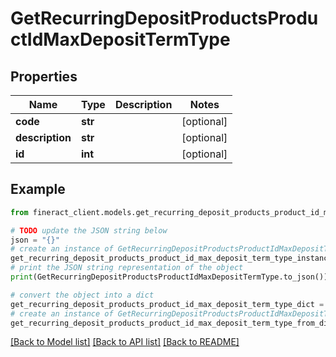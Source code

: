 # GetRecurringDepositProductsProductIdMaxDepositTermType


## Properties

Name | Type | Description | Notes
------------ | ------------- | ------------- | -------------
**code** | **str** |  | [optional] 
**description** | **str** |  | [optional] 
**id** | **int** |  | [optional] 

## Example

```python
from fineract_client.models.get_recurring_deposit_products_product_id_max_deposit_term_type import GetRecurringDepositProductsProductIdMaxDepositTermType

# TODO update the JSON string below
json = "{}"
# create an instance of GetRecurringDepositProductsProductIdMaxDepositTermType from a JSON string
get_recurring_deposit_products_product_id_max_deposit_term_type_instance = GetRecurringDepositProductsProductIdMaxDepositTermType.from_json(json)
# print the JSON string representation of the object
print(GetRecurringDepositProductsProductIdMaxDepositTermType.to_json())

# convert the object into a dict
get_recurring_deposit_products_product_id_max_deposit_term_type_dict = get_recurring_deposit_products_product_id_max_deposit_term_type_instance.to_dict()
# create an instance of GetRecurringDepositProductsProductIdMaxDepositTermType from a dict
get_recurring_deposit_products_product_id_max_deposit_term_type_from_dict = GetRecurringDepositProductsProductIdMaxDepositTermType.from_dict(get_recurring_deposit_products_product_id_max_deposit_term_type_dict)
```
[[Back to Model list]](../README.md#documentation-for-models) [[Back to API list]](../README.md#documentation-for-api-endpoints) [[Back to README]](../README.md)



